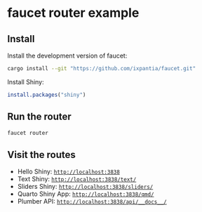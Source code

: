 # faucet router example

## Install

Install the development version of faucet:

```sh
cargo install --git "https://github.com/ixpantia/faucet.git"
```

Install Shiny:

```R
install.packages("shiny")
```

## Run the router

```sh
faucet router
```

## Visit the routes

- Hello Shiny: [`http://localhost:3838`](http://localhost:3838)
- Text Shiny: [`http://localhost:3838/text/`](http://localhost:3838/text/)
- Sliders Shiny: [`http://localhost:3838/sliders/`](http://localhost:3838/sliders/)
- Quarto Shiny App: [`http://localhost:3838/qmd/`](http://localhost:3838/qmd/)
- Plumber API: [`http://localhost:3838/api/__docs__/`](http://localhost:3838/api/__docs__/)

